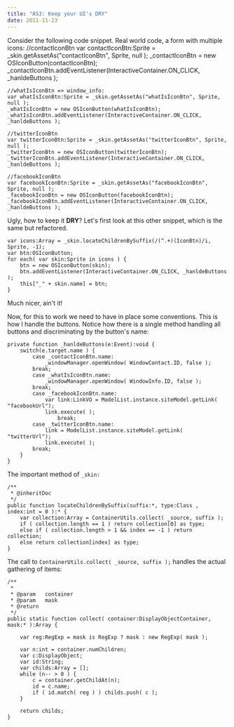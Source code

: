 ```yaml
---
title: "AS3: Keep your UI's DRY"
date: 2011-11-23
---
```


Consider the following code snippet. Real world code, a form with multiple icons:
    //contactIconBtn
    var contactIconBtn:Sprite = _skin.getAssetAs("contactIconBtn", Sprite, null );
    _contactIconBtn = new OSIconButton(contactIconBtn);
    _contactIconBtn.addEventListener(InteractiveContainer.ON_CLICK, _hanldeButtons );
    		
    //whatIsIconBtn => window_info:
    var whatIsIconBtn:Sprite = _skin.getAssetAs("whatIsIconBtn", Sprite, null );
    _whatIsIconBtn = new OSIconButton(whatIsIconBtn);
    _whatIsIconBtn.addEventListener(InteractiveContainer.ON_CLICK, _hanldeButtons );
    			
    //twitterIconBtn
    var twitterIconBtn:Sprite = _skin.getAssetAs("twitterIconBtn", Sprite, null );
    _twitterIconBtn = new OSIconButton(twitterIconBtn);
    _twitterIconBtn.addEventListener(InteractiveContainer.ON_CLICK, _hanldeButtons );
    			
    //facebookIconBtn
    var facebookIconBtn:Sprite = _skin.getAssetAs("facebookIconBtn", Sprite, null );
    _facebookIconBtn = new OSIconButton(facebookIconBtn);
    _facebookIconBtn.addEventListener(InteractiveContainer.ON_CLICK, _hanldeButtons );
			

Ugly, how to keep it **DRY**? Let's first look at this other snippet, which is the same but refactored.

    var icons:Array = _skin.locateChildrenBySuffix(/(^.+)(IconBtn)/i, Sprite, -1);
    var btn:OSIconButton;
    for each( var skin:Sprite in icons ) {
    	btn = new OSIconButton(skin);
    	btn.addEventListener(InteractiveContainer.ON_CLICK, _hanldeButtons );
    	this["_" + skin.name] = btn;
    }

Much nicer, ain't it!

Now, for this to work we need to have in place some conventions. This is how I handle the buttons. Notice how there is a single method handling all buttons and discriminating by the button's name:

    private function _hanldeButtons(e:Event):void {
    	switch(e.target.name ) {
    		case _contactIconBtn.name:
    			_windowManager.openWindow( WindowContact.ID, false );
    		break;
    		case _whatIsIconBtn.name:
    			_windowManager.openWindow( WindowInfo.ID, false );
    		break;
    		case _facebookIconBtn.name:
    			var link:LinkVO = ModelList.instance.siteModel.getLink( "facebookUrl");
    			link.execute( );
    				break;
    		case _twitterIconBtn.name:
    			link = ModelList.instance.siteModel.getLink( "twitterUrl");
    			link.execute( );
    		break;
    	}
    }

The important method of `_skin:`

    /**
     * @inheritDoc
     */
    public function locateChildrenBySuffix(suffix:*, type:Class , index:int = 0 ):* {
    	var collection:Array = ContainerUtils.collect( _source, suffix );
    	if ( collection.length == 1 ) return collection[0] as type;
    	else if ( collection.length > 1 && index == -1 ) return collection;
    	else return collection[index] as type;
    }

The call to `ContainerUtils.collect( _source, suffix );` handles the actual gathering of items:


    /**
     * 
     * @param	container
     * @param	mask
     * @return
     */
    public static function collect( container:DisplayObjectContainer, mask:* ):Array {
    	
    	var reg:RegExp = mask is RegExp ? mask : new RegExp( mask );
    		
    	var n:int = container.numChildren;
    	var c:DisplayObject;
    	var id:String;
    	var childs:Array = [];
    	while (n-- > 0 ) {
    		c = container.getChildAt(n);
    		id = c.name;
    		if ( id.match( reg ) ) childs.push( c );
    	}
    
    	return childs;
    }